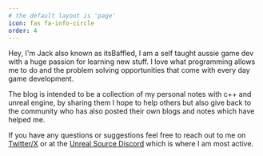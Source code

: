 ```yaml
---
# the default layout is 'page'
icon: fas fa-info-circle
order: 4
---
```


Hey, I'm Jack also known as itsBaffled, I am a self taught aussie game dev with a huge passion for learning new stuff. I love what programming allows me to do and the problem solving opportunities that come with every day game development. 
<br>

The blog is intended to be a collection of my personal notes with c++ and unreal engine, by sharing them I hope to help others but also give back to the community who has also posted their own blogs and notes which have helped me. 
<br>


If you have any questions or suggestions feel free to reach out to me on [Twitter/X](https://twitter.com/itsBaffled) or at the [Unreal Source Discord](https://discord.com/invite/unrealsource) which is where I am most active.
